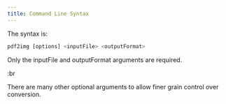 ```yaml
---
title: Command Line Syntax
---
```


The syntax is:

```js
pdf2img [options] <inputFile> <outputFormat>
```

Only the inputFile and outputFormat arguments are required.

:br

There are many other optional arguments to allow finer grain control over conversion.
